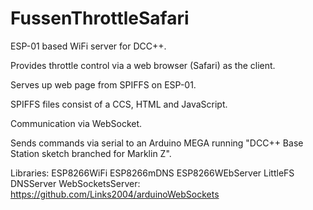 # FussenThrottleSafari

ESP-01 based WiFi server for DCC++.

Provides throttle control via a web browser (Safari) as the client.

Serves up web page from SPIFFS on ESP-01.

SPIFFS files consist of a CCS, HTML and JavaScript.

Communication via WebSocket.

Sends commands via serial to an Arduino MEGA running "DCC++ Base Station sketch branched for Marklin Z".

Libraries:
ESP8266WiFi
ESP8266mDNS
ESP8266WEbServer
LittleFS
DNSServer
WebSocketsServer: https://github.com/Links2004/arduinoWebSockets
